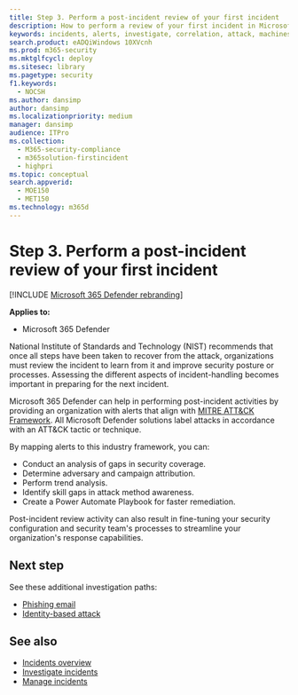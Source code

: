 ```yaml
---
title: Step 3. Perform a post-incident review of your first incident
description: How to perform a review of your first incident in Microsoft 365 Defender.
keywords: incidents, alerts, investigate, correlation, attack, machines, devices, users, identities, identity, mailbox, email, 365, microsoft, m365
search.product: eADQiWindows 10XVcnh
ms.prod: m365-security
ms.mktglfcycl: deploy
ms.sitesec: library
ms.pagetype: security
f1.keywords: 
  - NOCSH
ms.author: dansimp
author: dansimp
ms.localizationpriority: medium
manager: dansimp
audience: ITPro
ms.collection: 
  - M365-security-compliance
  - m365solution-firstincident
  - highpri
ms.topic: conceptual
search.appverid: 
  - MOE150
  - MET150
ms.technology: m365d
---
```

# Step 3. Perform a post-incident review of your first incident

[!INCLUDE [Microsoft 365 Defender rebranding](../includes/microsoft-defender.md)]

**Applies to:**
- Microsoft 365 Defender

National Institute of Standards and Technology (NIST) recommends that once all steps have been taken to recover from the attack, organizations must review the incident to learn from it and improve security posture or processes. Assessing the different aspects of incident-handling becomes important in preparing for the next incident.

Microsoft 365 Defender can help in performing post-incident activities by providing an organization with alerts that align with [MITRE ATT&CK Framework](https://attack.mitre.org/). All Microsoft Defender solutions label attacks in accordance with an ATT&CK tactic or technique.

By mapping alerts to this industry framework, you can:

- Conduct an analysis of gaps in security coverage.
- Determine adversary and campaign attribution.
- Perform trend analysis.
- Identify skill gaps in attack method awareness.
- Create a Power Automate Playbook for faster remediation.

Post-incident review activity can also result in fine-tuning your security configuration and security team's processes to streamline your organization's response capabilities.

## Next step

See these additional investigation paths:

- [Phishing email](first-incident-path-phishing.md)
- [Identity-based attack](first-incident-path-identity.md)


## See also

- [Incidents overview](incidents-overview.md)
- [Investigate incidents](investigate-incidents.md)
- [Manage incidents](manage-incidents.md)
